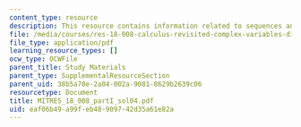 ```yaml
---
content_type: resource
description: This resource contains information related to sequences and series.
file: /media/courses/res-18-008-calculus-revisited-complex-variables-differential-equations-and-linear-algebra-fall-2011/eaf06b49a99feb48909742d35a61e82a_MITRES_18_008_partI_sol04.pdf
file_type: application/pdf
learning_resource_types: []
ocw_type: OCWFile
parent_title: Study Materials
parent_type: SupplementalResourceSection
parent_uid: 38b5a78e-2a04-002a-9081-8629b2639c06
resourcetype: Document
title: MITRES_18_008_partI_sol04.pdf
uid: eaf06b49-a99f-eb48-9097-42d35a61e82a
---
```

